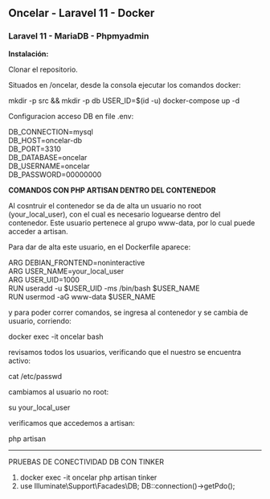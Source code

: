 ## Oncelar - Laravel 11 - Docker  
### Laravel 11 - MariaDB - Phpmyadmin

**Instalación:**  

Clonar el repositorio.  

Situados en /oncelar, desde la consola ejecutar los comandos docker:

mkdir -p src && mkdir -p db
USER_ID=$(id -u) docker-compose up -d  

Configuracion acceso DB en file .env:  

DB_CONNECTION=mysql  
DB_HOST=oncelar-db  
DB_PORT=3310  
DB_DATABASE=oncelar  
DB_USERNAME=oncelar  
DB_PASSWORD=00000000  

**COMANDOS CON PHP ARTISAN DENTRO DEL CONTENEDOR**

Al cosntruir el contenedor se da de alta un usuario no root (your_local_user), con el cual es necesario loguearse dentro del contenedor.
Este usuario pertenece al grupo www-data, por lo cual puede acceder a artisan.  

Para dar de alta este usuario, en el Dockerfile aparece:

ARG DEBIAN_FRONTEND=noninteractive  
ARG USER_NAME=your_local_user  
ARG USER_UID=1000  
RUN useradd -u $USER_UID -ms /bin/bash $USER_NAME  
RUN usermod -aG www-data $USER_NAME  

y para poder correr comandos, se ingresa al contenedor y se cambia de usuario, corriendo:

docker exec -it oncelar bash

revisamos todos los usuarios, verificando que el nuestro se encuentra activo:

cat /etc/passwd

cambiamos al usuario no root:

su your_local_user

verificamos que accedemos a artisan:

php artisan

--------------------------------------


PRUEBAS DE CONECTIVIDAD DB CON TINKER
1) docker exec -it oncelar php artisan tinker
2) use Illuminate\Support\Facades\DB; DB::connection()->getPdo();
